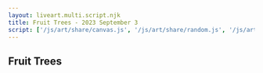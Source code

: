```yaml
---
layout: liveart.multi.script.njk
title: Fruit Trees - 2023 September 3
script: ['/js/art/share/canvas.js', '/js/art/share/random.js', '/js/art/share/ground.js', '/js/art/share/horizon.js', '/js/art/fruit_trees.js']
---
```


## Fruit Trees

